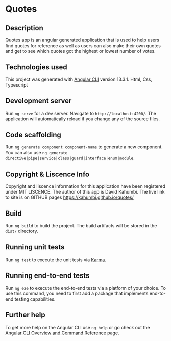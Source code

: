 # Quotes

## Description
Quotes app is an angular generated application that is used to help users find quotes for reference as well as users can also make their own quotes and get to see which quotes got the highest or lowest number of votes.  

## Technologies used
This project was generated with [Angular CLI](https://github.com/angular/angular-cli) version 13.3.1.
Html, Css, Typescript

## Development server

Run `ng serve` for a dev server. Navigate to `http://localhost:4200/`. The application will automatically reload if you change any of the source files.

## Code scaffolding

Run `ng generate component component-name` to generate a new component. You can also use `ng generate directive|pipe|service|class|guard|interface|enum|module`.

## Copyright & Liscence Info 
Copyright and liscence information for this application have been registered under MIT LISCENCE. The author of this app is David Kahumbi.
The live link to site is on GITHUB pages https://kahumbi.github.io/quotes/

## Build

Run `ng build` to build the project. The build artifacts will be stored in the `dist/` directory.

## Running unit tests

Run `ng test` to execute the unit tests via [Karma](https://karma-runner.github.io).

## Running end-to-end tests

Run `ng e2e` to execute the end-to-end tests via a platform of your choice. To use this command, you need to first add a package that implements end-to-end testing capabilities.

## Further help

To get more help on the Angular CLI use `ng help` or go check out the [Angular CLI Overview and Command Reference](https://angular.io/cli) page.
